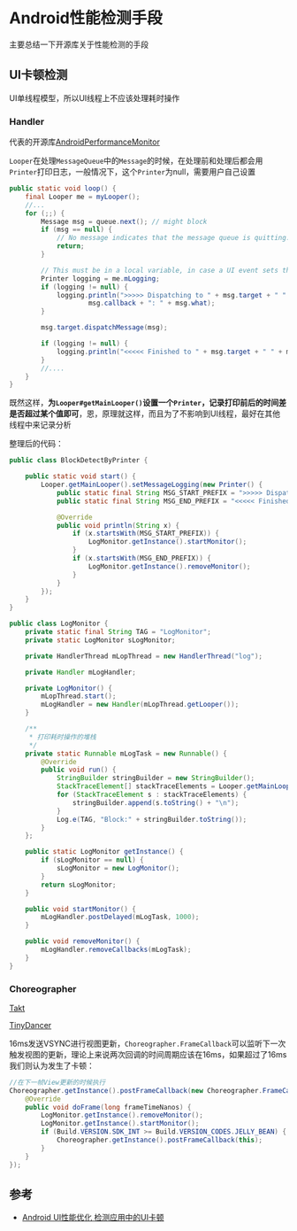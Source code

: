 # Android性能检测手段

主要总结一下开源库关于性能检测的手段

## UI卡顿检测

UI单线程模型，所以UI线程上不应该处理耗时操作

### Handler

代表的开源库[AndroidPerformanceMonitor](https://github.com/markzhai/AndroidPerformanceMonitor)

`Looper`在处理`MessageQueue`中的`Message`的时候，在处理前和处理后都会用`Printer`打印日志，一般情况下，这个`Printer`为null，需要用户自己设置

```java
public static void loop() {
    final Looper me = myLooper();
    //...
    for (;;) {
        Message msg = queue.next(); // might block
        if (msg == null) {
            // No message indicates that the message queue is quitting.
            return;
        }

        // This must be in a local variable, in case a UI event sets the logger
        Printer logging = me.mLogging;
        if (logging != null) {
            logging.println(">>>>> Dispatching to " + msg.target + " " +
                    msg.callback + ": " + msg.what);
        }

        msg.target.dispatchMessage(msg);

        if (logging != null) {
            logging.println("<<<<< Finished to " + msg.target + " " + msg.callback);
        }
        //....
    }
}
```

既然这样，**为`Looper#getMainLooper()`设置一个`Printer`，记录打印前后的时间差是否超过某个值即可**，恩，原理就这样，而且为了不影响到UI线程，最好在其他线程中来记录分析

整理后的代码：

```java
public class BlockDetectByPrinter {

    public static void start() {
        Looper.getMainLooper().setMessageLogging(new Printer() {
            public static final String MSG_START_PREFIX = ">>>>> Dispatching to";
            public static final String MSG_END_PREFIX = "<<<<< Finished to";

            @Override
            public void println(String x) {
                if (x.startsWith(MSG_START_PREFIX)) {
                    LogMonitor.getInstance().startMonitor();
                }
                if (x.startsWith(MSG_END_PREFIX)) {
                    LogMonitor.getInstance().removeMonitor();
                }
            }
        });
    }
}
```

```java
public class LogMonitor {
    private static final String TAG = "LogMonitor";
    private static LogMonitor sLogMonitor;

    private HandlerThread mLopThread = new HandlerThread("log");

    private Handler mLogHandler;

    private LogMonitor() {
        mLopThread.start();
        mLogHandler = new Handler(mLopThread.getLooper());
    }

    /**
     * 打印耗时操作的堆栈
     */
    private static Runnable mLogTask = new Runnable() {
        @Override
        public void run() {
            StringBuilder stringBuilder = new StringBuilder();
            StackTraceElement[] stackTraceElements = Looper.getMainLooper().getThread().getStackTrace();
            for (StackTraceElement s : stackTraceElements) {
                stringBuilder.append(s.toString() + "\n");
            }
            Log.e(TAG, "Block:" + stringBuilder.toString());
        }
    };

    public static LogMonitor getInstance() {
        if (sLogMonitor == null) {
            sLogMonitor = new LogMonitor();
        }
        return sLogMonitor;
    }

    public void startMonitor() {
        mLogHandler.postDelayed(mLogTask, 1000);
    }

    public void removeMonitor() {
        mLogHandler.removeCallbacks(mLogTask);
    }
}
```

### Choreographer

[Takt](https://github.com/wasabeef/Takt)

[TinyDancer](https://github.com/friendlyrobotnyc/TinyDancer)

16ms发送VSYNC进行视图更新，`Choreographer.FrameCallback`可以监听下一次触发视图的更新，理论上来说两次回调的时间周期应该在16ms，如果超过了16ms我们则认为发生了卡顿：

```java
//在下一帧View更新的时候执行
Choreographer.getInstance().postFrameCallback(new Choreographer.FrameCallback() {
    @Override
    public void doFrame(long frameTimeNanos) {
        LogMonitor.getInstance().removeMonitor();
        LogMonitor.getInstance().startMonitor();
        if (Build.VERSION.SDK_INT >= Build.VERSION_CODES.JELLY_BEAN) {
            Choreographer.getInstance().postFrameCallback(this);
        }
    }
});
```

## 参考

- [Android UI性能优化 检测应用中的UI卡顿](http://mp.weixin.qq.com/s?__biz=MzAxMTI4MTkwNQ==&mid=2650822205&idx=1&sn=6b8e78bc1d71eb79a199667cf132acf7&chksm=80b782a3b7c00bb5c12437556fca68136c75409855e9252e395b545621319edf23959942b67c&mpshare=1&scene=23&srcid=03018R47IfBW5FWwOEDIQhL2%23rd)
